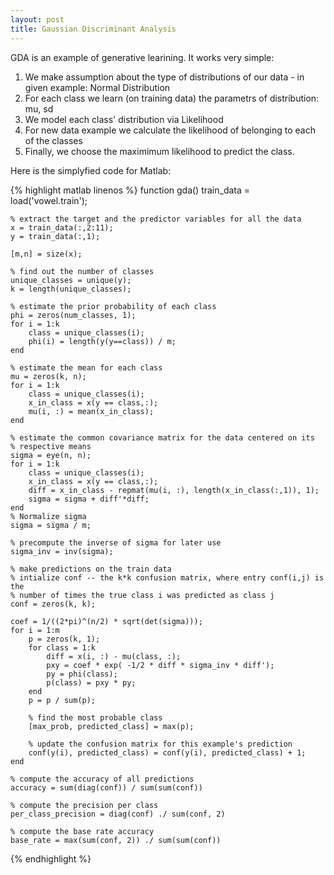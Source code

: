 ```yaml
---
layout: post
title: Gaussian Discriminant Analysis
---
```

GDA is an example of generative learining. It works very simple:
1. We make assumption about the type of distributions of our data - in given example: Normal Distribution
2. For each class we learn (on training data) the parametrs of distribution: mu, sd
3. We model each class' distribution via Likelihood
4. For new data example we calculate the likelihood of belonging to each of the classes
5. Finally, we choose the maximimum likelihood to predict the class.

Here is the simplyfied code for Matlab:


{% highlight matlab linenos %}
function gda()
    train_data = load('vowel.train');

    % extract the target and the predictor variables for all the data
    x = train_data(:,2:11);
    y = train_data(:,1);

    [m,n] = size(x);

    % find out the number of classes
    unique_classes = unique(y);
    k = length(unique_classes);

    % estimate the prior probability of each class
    phi = zeros(num_classes, 1);
    for i = 1:k
        class = unique_classes(i);
        phi(i) = length(y(y==class)) / m;
    end

    % estimate the mean for each class
    mu = zeros(k, n);
    for i = 1:k
        class = unique_classes(i);
        x_in_class = x(y == class,:);
        mu(i, :) = mean(x_in_class);
    end

    % estimate the common covariance matrix for the data centered on its
    % respective means
    sigma = eye(n, n);
    for i = 1:k
        class = unique_classes(i);
        x_in_class = x(y == class,:);
        diff = x_in_class - repmat(mu(i, :), length(x_in_class(:,1)), 1);
        sigma = sigma + diff'*diff;
    end
    % Normalize sigma
    sigma = sigma / m;
    
    % precompute the inverse of sigma for later use
    sigma_inv = inv(sigma);

    % make predictions on the train data
    % intialize conf -- the k*k confusion matrix, where entry conf(i,j) is the
    % number of times the true class i was predicted as class j
    conf = zeros(k, k);

    coef = 1/((2*pi)^(n/2) * sqrt(det(sigma)));
    for i = 1:m
        p = zeros(k, 1);
        for class = 1:k
            diff = x(i, :) - mu(class, :);
            pxy = coef * exp( -1/2 * diff * sigma_inv * diff');
            py = phi(class);
            p(class) = pxy * py;         
        end
        p = p / sum(p);

        % find the most probable class
        [max_prob, predicted_class] = max(p);

        % update the confusion matrix for this example's prediction
        conf(y(i), predicted_class) = conf(y(i), predicted_class) + 1;
    end
    
    % compute the accuracy of all predictions
    accuracy = sum(diag(conf)) / sum(sum(conf))

    % compute the precision per class
    per_class_precision = diag(conf) ./ sum(conf, 2)

    % compute the base rate accuracy
    base_rate = max(sum(conf, 2)) ./ sum(sum(conf))
{% endhighlight %}
